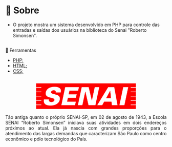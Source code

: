 # 🚨 Sobre
- O projeto mostra um sistema desenvolvido em PHP para controle das entradas e saídas dos usuários na biblioteca do Senai "Roberto Simonsen".

##

🔨 Ferramentas
- [PHP;](https://www.php.net/)
- [HTML;](https://developer.mozilla.org/pt-BR/docs/Web/HTML)
- [CSS;](https://developer.mozilla.org/pt-BR/docs/Web/CSS)

##

<div align="center">
  <img src="src/img/logo-senai.png" height="80px">
  <p align="justify">Tão antiga quanto o próprio SENAI-SP, em 02 de agosto de 1943, a Escola SENAI “Roberto Simonsen” iniciava suas atividades em dois endereços próximos ao atual. Ela já nascia com grandes proporções para o atendimento das largas demandas que caracterizam São Paulo como centro econômico e pólo tecnológico do País.</p>
</div>
